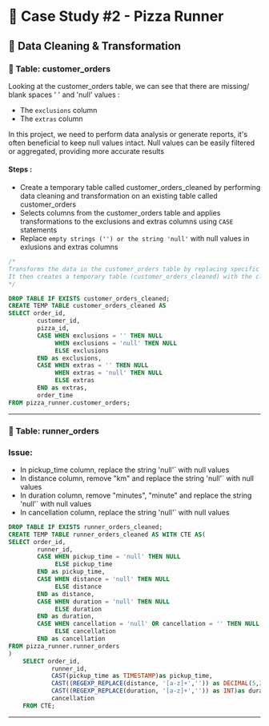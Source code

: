 # 🍕 Case Study #2 - Pizza Runner

## 🧼 Data Cleaning & Transformation

### 🔨 Table: customer_orders

Looking at the customer_orders table, we can see that there are missing/ blank spaces ' ' and 'null' values :
- The `exclusions` column
- The `extras` column

In this project, we need to perform data analysis or generate reports, it's often beneficial to keep null values intact. Null values can be easily filtered or aggregated, providing more accurate results

#### Steps :
- Create a temporary table called customer_orders_cleaned by performing data cleaning and transformation on an existing table called customer_orders
- Selects columns from the customer_orders table and applies transformations to the exclusions and extras columns using `CASE` statements
- Replace `empty strings ('') or the string 'null'` with null values in exlusions and extras columns

```sql
/*
Transforms the data in the customer_orders table by replacing specific values in the exclusions and extras columns with [null] values.
It then creates a temporary table (customer_orders_cleaned) with the cleaned data
*/

DROP TABLE IF EXISTS customer_orders_cleaned;
CREATE TEMP TABLE customer_orders_cleaned AS
SELECT order_id,
		customer_id,
		pizza_id,
		CASE WHEN exclusions = '' THEN NULL
			 WHEN exclusions = 'null' THEN NULL
			 ELSE exclusions
		END as exclusions,
		CASE WHEN extras = '' THEN NULL
			 WHEN extras = 'null' THEN NULL
			 ELSE extras
		END as extras,
		order_time
FROM pizza_runner.customer_orders;
```
----   

### 🔨 Table: runner_orders

### Issue:
- In pickup_time column, replace the string 'null'` with null values
- In distance column, remove "km" and replace the string 'null'` with null values
- In duration column, remove "minutes", "minute" and replace the string 'null'` with null values
- In cancellation column, replace the string 'null'` with null values

```sql
DROP TABLE IF EXISTS runner_orders_cleaned;
CREATE TEMP TABLE runner_orders_cleaned AS WITH CTE AS(
SELECT order_id,
		runner_id,
		CASE WHEN pickup_time = 'null' THEN NULL
			 ELSE pickup_time
		END	as pickup_time,
		CASE WHEN distance = 'null' THEN NULL
			 ELSE distance
		END as distance,
		CASE WHEN duration = 'null' THEN NULL
			 ELSE duration
		END as duration,
		CASE WHEN cancellation = 'null' OR cancellation = '' THEN NULL
			 ELSE cancellation
		END as cancellation
FROM pizza_runner.runner_orders
)	
	SELECT order_id,
			runner_id,
			CAST(pickup_time as TIMESTAMP)as pickup_time,
			CAST((REGEXP_REPLACE(distance, '[a-z]+','')) as DECIMAL(5,2))as distance,
			CAST((REGEXP_REPLACE(duration, '[a-z]+','')) as INT)as duration,
			cancellation
	FROM CTE;
```
----
